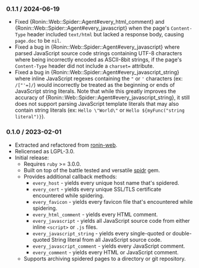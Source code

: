 ### 0.1.1 / 2024-06-19

* Fixed {Ronin::Web::Spider::Agent#every_html_comment} and
  {Ronin::Web::Spider::Agent#every_javascript} when the page's `Content-Type`
  header included `text/html` but lacked a response body, causing `page.doc` to
  be `nil`.
* Fixed a bug in {Ronin::Web::Spider::Agent#every_javascript} where parsed
  JavaScript source code strings containing UTF-8 characters where being
  incorrectly encoded as ASCII-8bit strings, if the page's `Content-Type` header
  did not include a `charset=` attribute.
* Fixed a bug in {Ronin::Web::Spider::Agent#every_javascript_string} where
  inline JavaScript regexes containing the `"` or `'` characters (ex: `/["'=]/`)
  would incorrectly be treated as the beginning or ends of JavaScript string
  literals. Note that while this greatly improves the accuracy of
  {Ronin::Web::Spider::Agent#every_javascript_string}, it still does not
  support parsing JavaScript template literals that may also contain string
  literals (ex: ````Hello \"World\"```` or ````Hello ${myFunc("string literal")}````).

### 0.1.0 / 2023-02-01

* Extracted and refactored from [ronin-web](https://github.com/ronin-rb/ronin-web/tree/v0.3.0.rc1).
* Relicensed as LGPL-3.0.
* Initial release:
  * Requires `ruby` >= 3.0.0.
  * Built on top of the battle tested and versatile [spidr] gem.
  * Provides additional callback methods:
    * `every_host` - yields every unique host name that's spidered.
    * `every_cert` - yields every unique SSL/TLS certificate encountered while
      spidering.
    * `every_favicon` - yields every favicon file that's encountered while
      spidering.
    * `every_html_comment` - yields every HTML comment.
    * `every_javascript` - yields all JavaScript source code from either inline
      `<script>` or `.js` files.
    * `every_javascript_string` - yields every single-quoted or double-quoted
      String literal from all JavaScript source code.
    * `every_javascript_comment` - yields every JavaScript comment.
    * `every_comment` - yields every HTML or JavaScript comment.
  * Supports archiving spidered pages to a directory or git repository.

[spidr]: https://github.com/postmodern/spidr#readme
